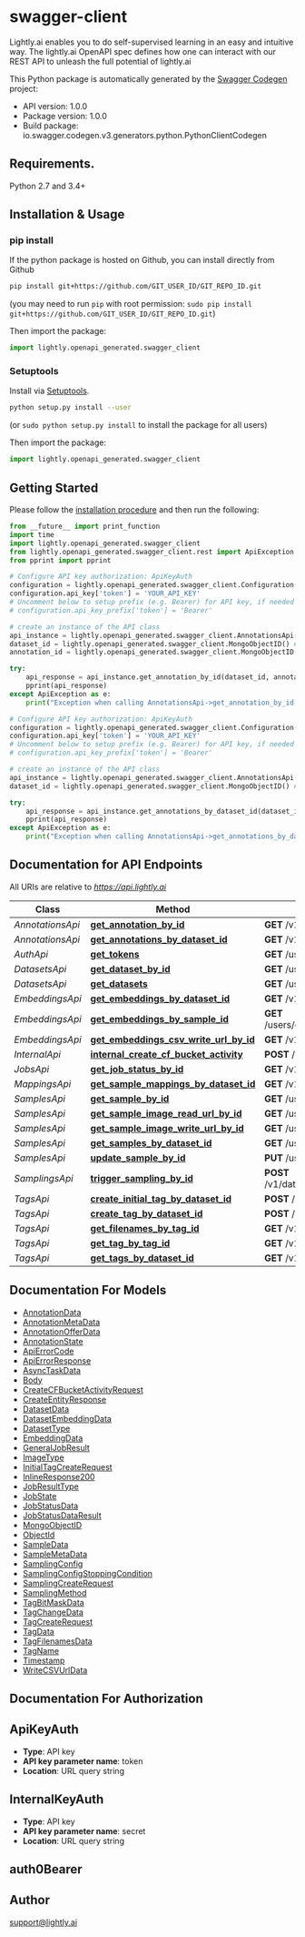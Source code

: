 # swagger-client
Lightly.ai enables you to do self-supervised learning in an easy and intuitive way. The lightly.ai OpenAPI spec defines how one can interact with our REST API to unleash the full potential of lightly.ai

This Python package is automatically generated by the [Swagger Codegen](https://github.com/swagger-api/swagger-codegen) project:

- API version: 1.0.0
- Package version: 1.0.0
- Build package: io.swagger.codegen.v3.generators.python.PythonClientCodegen

## Requirements.

Python 2.7 and 3.4+

## Installation & Usage
### pip install

If the python package is hosted on Github, you can install directly from Github

```sh
pip install git+https://github.com/GIT_USER_ID/GIT_REPO_ID.git
```
(you may need to run `pip` with root permission: `sudo pip install git+https://github.com/GIT_USER_ID/GIT_REPO_ID.git`)

Then import the package:
```python
import lightly.openapi_generated.swagger_client 
```

### Setuptools

Install via [Setuptools](http://pypi.python.org/pypi/setuptools).

```sh
python setup.py install --user
```
(or `sudo python setup.py install` to install the package for all users)

Then import the package:
```python
import lightly.openapi_generated.swagger_client
```

## Getting Started

Please follow the [installation procedure](#installation--usage) and then run the following:

```python
from __future__ import print_function
import time
import lightly.openapi_generated.swagger_client
from lightly.openapi_generated.swagger_client.rest import ApiException
from pprint import pprint

# Configure API key authorization: ApiKeyAuth
configuration = lightly.openapi_generated.swagger_client.Configuration()
configuration.api_key['token'] = 'YOUR_API_KEY'
# Uncomment below to setup prefix (e.g. Bearer) for API key, if needed
# configuration.api_key_prefix['token'] = 'Bearer'

# create an instance of the API class
api_instance = lightly.openapi_generated.swagger_client.AnnotationsApi(lightly.openapi_generated.swagger_client.ApiClient(configuration))
dataset_id = lightly.openapi_generated.swagger_client.MongoObjectID() # MongoObjectID | ObjectId of the dataset
annotation_id = lightly.openapi_generated.swagger_client.MongoObjectID() # MongoObjectID | ObjectId of the annotation

try:
    api_response = api_instance.get_annotation_by_id(dataset_id, annotation_id)
    pprint(api_response)
except ApiException as e:
    print("Exception when calling AnnotationsApi->get_annotation_by_id: %s\n" % e)

# Configure API key authorization: ApiKeyAuth
configuration = lightly.openapi_generated.swagger_client.Configuration()
configuration.api_key['token'] = 'YOUR_API_KEY'
# Uncomment below to setup prefix (e.g. Bearer) for API key, if needed
# configuration.api_key_prefix['token'] = 'Bearer'

# create an instance of the API class
api_instance = lightly.openapi_generated.swagger_client.AnnotationsApi(lightly.openapi_generated.swagger_client.ApiClient(configuration))
dataset_id = lightly.openapi_generated.swagger_client.MongoObjectID() # MongoObjectID | ObjectId of the dataset

try:
    api_response = api_instance.get_annotations_by_dataset_id(dataset_id)
    pprint(api_response)
except ApiException as e:
    print("Exception when calling AnnotationsApi->get_annotations_by_dataset_id: %s\n" % e)
```

## Documentation for API Endpoints

All URIs are relative to *https://api.lightly.ai*

Class | Method | HTTP request | Description
------------ | ------------- | ------------- | -------------
*AnnotationsApi* | [**get_annotation_by_id**](docs/AnnotationsApi.md#get_annotation_by_id) | **GET** /v1/datasets/{datasetId}/annotations/{annotationId} | 
*AnnotationsApi* | [**get_annotations_by_dataset_id**](docs/AnnotationsApi.md#get_annotations_by_dataset_id) | **GET** /v1/datasets/{datasetId}/annotations | 
*AuthApi* | [**get_tokens**](docs/AuthApi.md#get_tokens) | **GET** /users/tokens | 
*DatasetsApi* | [**get_dataset_by_id**](docs/DatasetsApi.md#get_dataset_by_id) | **GET** /users/datasets/{datasetId} | 
*DatasetsApi* | [**get_datasets**](docs/DatasetsApi.md#get_datasets) | **GET** /users/datasets | 
*EmbeddingsApi* | [**get_embeddings_by_dataset_id**](docs/EmbeddingsApi.md#get_embeddings_by_dataset_id) | **GET** /v1/datasets/{datasetId}/embeddings | 
*EmbeddingsApi* | [**get_embeddings_by_sample_id**](docs/EmbeddingsApi.md#get_embeddings_by_sample_id) | **GET** /users/datasets/{datasetId}/samples/{sampleId}/embeddings | 
*EmbeddingsApi* | [**get_embeddings_csv_write_url_by_id**](docs/EmbeddingsApi.md#get_embeddings_csv_write_url_by_id) | **GET** /v1/datasets/{datasetId}/embeddings/writeCSVUrl | 
*InternalApi* | [**internal_create_cf_bucket_activity**](docs/InternalApi.md#internal_create_cf_bucket_activity) | **POST** /v1/__internal/cloudfunctions/bucket | 
*JobsApi* | [**get_job_status_by_id**](docs/JobsApi.md#get_job_status_by_id) | **GET** /v1/jobs/{jobId} | 
*MappingsApi* | [**get_sample_mappings_by_dataset_id**](docs/MappingsApi.md#get_sample_mappings_by_dataset_id) | **GET** /v1/datasets/{datasetId}/mappings | 
*SamplesApi* | [**get_sample_by_id**](docs/SamplesApi.md#get_sample_by_id) | **GET** /users/datasets/{datasetId}/samples/{sampleId} | 
*SamplesApi* | [**get_sample_image_read_url_by_id**](docs/SamplesApi.md#get_sample_image_read_url_by_id) | **GET** /users/datasets/{datasetId}/samples/{sampleId}/readurl | 
*SamplesApi* | [**get_sample_image_write_url_by_id**](docs/SamplesApi.md#get_sample_image_write_url_by_id) | **GET** /users/datasets/{datasetId}/samples/{sampleId}/writeurl | 
*SamplesApi* | [**get_samples_by_dataset_id**](docs/SamplesApi.md#get_samples_by_dataset_id) | **GET** /users/datasets/{datasetId}/samples | 
*SamplesApi* | [**update_sample_by_id**](docs/SamplesApi.md#update_sample_by_id) | **PUT** /users/datasets/{datasetId}/samples/{sampleId} | 
*SamplingsApi* | [**trigger_sampling_by_id**](docs/SamplingsApi.md#trigger_sampling_by_id) | **POST** /v1/datasets/{datasetId}/embeddings/{embeddingId}/sampling | 
*TagsApi* | [**create_initial_tag_by_dataset_id**](docs/TagsApi.md#create_initial_tag_by_dataset_id) | **POST** /v1/datasets/{datasetId}/tags/initial | 
*TagsApi* | [**create_tag_by_dataset_id**](docs/TagsApi.md#create_tag_by_dataset_id) | **POST** /v1/datasets/{datasetId}/tags | 
*TagsApi* | [**get_filenames_by_tag_id**](docs/TagsApi.md#get_filenames_by_tag_id) | **GET** /v1/datasets/{datasetId}/tags/{tagId}/filenames | 
*TagsApi* | [**get_tag_by_tag_id**](docs/TagsApi.md#get_tag_by_tag_id) | **GET** /v1/datasets/{datasetId}/tags/{tagId} | 
*TagsApi* | [**get_tags_by_dataset_id**](docs/TagsApi.md#get_tags_by_dataset_id) | **GET** /v1/datasets/{datasetId}/tags | 

## Documentation For Models

 - [AnnotationData](docs/AnnotationData.md)
 - [AnnotationMetaData](docs/AnnotationMetaData.md)
 - [AnnotationOfferData](docs/AnnotationOfferData.md)
 - [AnnotationState](docs/AnnotationState.md)
 - [ApiErrorCode](docs/ApiErrorCode.md)
 - [ApiErrorResponse](docs/ApiErrorResponse.md)
 - [AsyncTaskData](docs/AsyncTaskData.md)
 - [Body](docs/Body.md)
 - [CreateCFBucketActivityRequest](docs/CreateCFBucketActivityRequest.md)
 - [CreateEntityResponse](docs/CreateEntityResponse.md)
 - [DatasetData](docs/DatasetData.md)
 - [DatasetEmbeddingData](docs/DatasetEmbeddingData.md)
 - [DatasetType](docs/DatasetType.md)
 - [EmbeddingData](docs/EmbeddingData.md)
 - [GeneralJobResult](docs/GeneralJobResult.md)
 - [ImageType](docs/ImageType.md)
 - [InitialTagCreateRequest](docs/InitialTagCreateRequest.md)
 - [InlineResponse200](docs/InlineResponse200.md)
 - [JobResultType](docs/JobResultType.md)
 - [JobState](docs/JobState.md)
 - [JobStatusData](docs/JobStatusData.md)
 - [JobStatusDataResult](docs/JobStatusDataResult.md)
 - [MongoObjectID](docs/MongoObjectID.md)
 - [ObjectId](docs/ObjectId.md)
 - [SampleData](docs/SampleData.md)
 - [SampleMetaData](docs/SampleMetaData.md)
 - [SamplingConfig](docs/SamplingConfig.md)
 - [SamplingConfigStoppingCondition](docs/SamplingConfigStoppingCondition.md)
 - [SamplingCreateRequest](docs/SamplingCreateRequest.md)
 - [SamplingMethod](docs/SamplingMethod.md)
 - [TagBitMaskData](docs/TagBitMaskData.md)
 - [TagChangeData](docs/TagChangeData.md)
 - [TagCreateRequest](docs/TagCreateRequest.md)
 - [TagData](docs/TagData.md)
 - [TagFilenamesData](docs/TagFilenamesData.md)
 - [TagName](docs/TagName.md)
 - [Timestamp](docs/Timestamp.md)
 - [WriteCSVUrlData](docs/WriteCSVUrlData.md)


## Documentation For Authorization


## ApiKeyAuth

- **Type**: API key
- **API key parameter name**: token
- **Location**: URL query string

## InternalKeyAuth

- **Type**: API key
- **API key parameter name**: secret
- **Location**: URL query string

## auth0Bearer



## Author

support@lightly.ai

